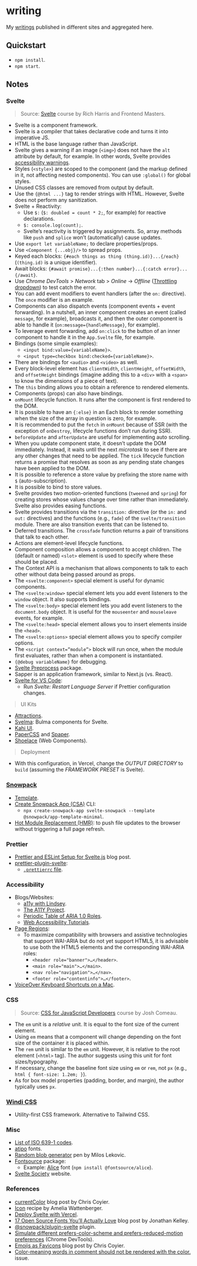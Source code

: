 # writing

My [writings](https://joaopalmeirowritings.vercel.app/) published in different sites and aggregated here.

## Quickstart

- `npm install`.
- `npm start`.

## Notes

### Svelte

> Source: [Svelte](https://frontendmasters.com/courses/svelte/) course by Rich Harris and Frontend Masters.

- Svelte is a component framework.
- Svelte is a compiler that takes declarative code and turns it into imperative JS.
- HTML is the base language rather than JavaScript.
- Svelte gives a warning if an image (`<img>`) does not have the `alt` attribute by default, for example. In other words, Svelte provides [accessibility warnings](https://svelte.dev/docs#Accessibility_warnings).
- Styles (`<style>`) are scoped to the component (and the markup defined in it, not affecting nested components). You can use `:global()` for global styles.
- Unused CSS classes are removed from output by default.
- Use the `{@html ...}` tag to render strings with HTML. However, Svelte does not perform any sanitization.
- Svelte + Reactivity:
  - Use `$:` (`$: doubled = count * 2;`, for example) for reactive declarations.
  - `$: console.log(count);`.
  - Svelte’s reactivity is triggered by assignments. So, array methods like `push` and `splice` won’t (automatically) cause updates.
- Use `export let variableName;` to declare properties/props.
- Use `<Component {...obj}/>` to spread props.
- Keyed each blocks: `{#each things as thing (thing.id)}...{/each}` (`(thing.id)` is a unique identifier).
- Await blocks: `{#await promise}...{:then number}...{:catch error}...{/await}`.
- Use _Chrome DevTools_ > _Network_ tab > _Online_ -> _Offline_ ([Throttling dropdown](https://developer.chrome.com/docs/devtools/network/)) to test catch the error.
- You can add event modifiers to event handlers (after the `on:` directive). The `once` modifier is an example.
- Components can also dispatch events (component events + event forwarding). In a nutshell, an inner component creates an event (called `message`, for example), broadcasts it, and then the outer component is able to handle it (`on:message={handleMessage}`, for example).
- To leverage event forwarding, add `on:click` to the button of an inner component to handle it in the `App.Svelte` file, for example.
- Bindings (some simple examples):
  - `<input bind:value={variableName}>`.
  - `<input type=checkbox bind:checked={variableName}>`.
- There are bindings for `<audio>` and `<video>` as well.
- Every block-level element has `clientWidth`, `clientHeight`, `offsetWidth`, and `offsetHeight` bindings (imagine adding this to a `<div>` with a `<span>` to know the dimensions of a piece of text).
- The `this` binding allows you to obtain a reference to rendered elements.
- Components (props) can also have bindings.
- `onMount` lifecycle function. It runs after the component is first rendered to the DOM.
- It is possible to have an `{:else}` in an Each block to render something when the size of the array in question is zero, for example.
- It is recommended to put the `fetch` in `onMount` because of SSR (with the exception of `onDestroy`, lifecycle functions don’t run during SSR).
- `beforeUpdate` and `afterUpdate` are useful for implementing auto scrolling.
- When you update component state, it doesn’t update the DOM immediately. Instead, it waits until the next _microtask_ to see if there are any other changes that need to be applied. The `tick` lifecycle function returns a promise that resolves as soon as any pending state changes have been applied to the DOM.
- It is possible to reference a store value by prefixing the store name with `$` (auto-subscription).
- It is possible to bind to store values.
- Svelte provides two motion-oriented functions (`tweened` and `spring`) for creating stores whose values change over time rather than immediately. Svelte also provides easing functions.
- Svelte provides transitions via the `transition:` directive (or the `in:` and `out:` directives) and the functions (e.g., `fade`) of the `svelte/transition` module. There are also transition events that can be listened to.
- Deferred transitions. The `crossfade` function returns a pair of transitions that talk to each other.
- Actions are element-level lifecycle functions.
- Component composition allows a component to accept children. The (default or named) `<slot>` element is used to specify where these should be placed.
- The Context API is a mechanism that allows components to talk to each other without data being passed around as props.
- The `<svelte:component>` special element is useful for dynamic components.
- The `<svelte:window>` special element lets you add event listeners to the `window` object. It also supports bindings.
- The `<svelte:body>` special element lets you add event listeners to the `document.body` object. It is useful for the `mouseenter` and `mouseleave` events, for example.
- The `<svelte:head>` special element allows you to insert elements inside the `<head>`.
- The `<svelte:options>` special element allows you to specify compiler options.
- The `<script context=”module”>` block will run once, when the module first evaluates, rather than when a component is instantiated.
- `{@debug variableName}` for debugging.
- [Svelte Preprocess](https://github.com/sveltejs/svelte-preprocess) package.
- Sapper is an application framework, similar to Next.js (vs. React).
- [Svelte for VS Code](https://github.com/sveltejs/language-tools/tree/master/packages/svelte-vscode):
  - Run _Svelte: Restart Language Server_ if Prettier configuration changes.

> UI Kits

- [Attractions](https://illright.github.io/attractions/).
- [Svelma](https://c0bra.github.io/svelma/): Bulma components for Svelte.
- [Kahi UI](https://kahi-ui.nbn.dev/).
- [PaperCSS](https://www.getpapercss.com/) and [Spaper](https://oli8.github.io/spaper/).
- [Shoelace](https://shoelace.style/) (Web Components).

> Deployment

- With this configuration, in Vercel, change the _OUTPUT DIRECTORY_ to `build` (assuming the _FRAMEWORK PRESET_ is Svelte).

### [Snowpack](https://www.snowpack.dev/)

- [Template](https://github.com/snowpackjs/snowpack/tree/main/create-snowpack-app/app-template-svelte).
- [Create Snowpack App (CSA)](https://github.com/snowpackjs/snowpack/tree/main/create-snowpack-app/cli) CLI:
  - `npx create-snowpack-app svelte-snowpack --template @snowpack/app-template-minimal`.
- [Hot Module Replacement (HMR)](https://www.snowpack.dev/concepts/hot-module-replacement): to push file updates to the browser without triggering a full page refresh.

### Prettier

- [Prettier and ESLint Setup for Svelte.js](https://www.rockyourcode.com/prettier-and-es-lint-setup-for-svelte-js/) blog post.
- [prettier-plugin-svelte](https://github.com/sveltejs/prettier-plugin-svelte):
  - [`.prettierrc` file](https://github.com/sveltejs/prettier-plugin-svelte/blob/master/.prettierrc).

### Accessibility

- Blogs/Websites:
  - [a11y with Lindsey](https://www.a11ywithlindsey.com/).
  - [The A11Y Project](https://www.a11yproject.com/).
  - [Periodic Table of ARIA 1.0 Roles](https://dylanb.github.io/periodic-aria-roles.html).
  - [Web Accessibility Tutorials](https://www.w3.org/WAI/tutorials/).
- [Page Regions](https://www.w3.org/WAI/tutorials/page-structure/regions/):
  - To maximize compatibility with browsers and assistive technologies that support WAI-ARIA but do not yet support HTML5, it is advisable to use both the HTML5 elements and the corresponding WAI-ARIA roles:
    - `<header role="banner">…</header>`.
    - `<main role="main">…</main>`.
    - `<nav role="navigation">…</nav>`.
    - `<footer role="contentinfo">…</footer>`.
- [VoiceOver Keyboard Shortcuts on a Mac](https://dequeuniversity.com/screenreaders/voiceover-keyboard-shortcuts).

### CSS

> Source: [CSS for JavaScript Developers](https://courses.joshwcomeau.com/css-for-js) course by Josh Comeau.

- The `em` unit is a _relative_ unit. It is equal to the font size of the current element.
- Using `em` means that a component will change depending on the font size of the container it is placed within.
- The `rem` unit is similar to the `em` unit. However, it is relative to the root element (`<html>` tag). The author suggests using this unit for font sizes/typography.
- If necessary, change the baseline font size using `em` or `rem`, not `px` (e.g., `html { font-size: 1.2em; }`).
- As for box model properties (padding, border, and margin), the author typically uses `px`.

### [Windi CSS](https://windicss.org/)

- Utility-first CSS framework. Alternative to Tailwind CSS.

### Misc

- [List of ISO 639-1 codes](https://en.wikipedia.org/wiki/List_of_ISO_639-1_codes).
- [atipo](https://www.atipofoundry.com/) fonts.
- [Random blob generator](https://codepen.io/LekovicMilos/pen/omVzYv) pen by Milos Lekovic.
- [Fontsource](https://fontsource.org/) package:
  - Example: [Alice](https://fonts.google.com/specimen/Alice) font (`npm install @fontsource/alice`).
- [Svelte Society](https://sveltesociety.dev/) website.

### References

- [currentColor](https://css-tricks.com/currentcolor/) blog post by Chris Coyier.
- [Icon](https://svelte.recipes/components/icon) recipe by Amelia Wattenberger.
- [Deploy Svelte with Vercel](https://vercel.com/guides/deploying-svelte-with-vercel).
- [17 Open Source Fonts You’ll Actually Love](https://www.webdesignerdepot.com/2020/08/17-open-source-fonts-youll-actually-love/) blog post by Jonathan Kelley.
- [@snowpack/plugin-svelte](https://github.com/snowpackjs/snowpack/tree/main/plugins/plugin-svelte) plugin.
- [Simulate different prefers-color-scheme and prefers-reduced-motion preferences](https://developer.chrome.com/blog/new-in-devtools-79/#userpreferences) (Chrome DevTools).
- [Emojis as Favicons](https://css-tricks.com/emojis-as-favicons/) blog post by Chris Coyier.
- [Color-meaning words in comment should not be rendered with the color.](https://github.com/KamiKillertO/vscode-colorize/issues/37) issue.
